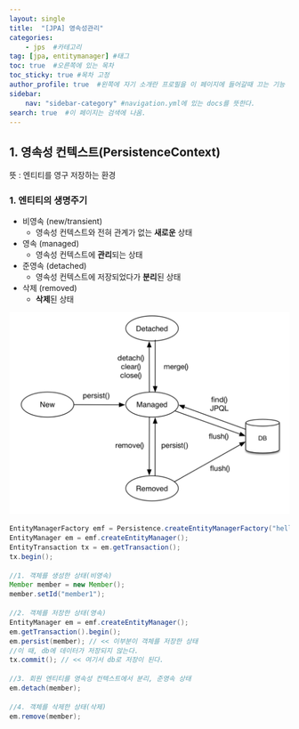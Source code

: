 ```yaml
---
layout: single
title:  "[JPA] 영속성관리"
categories: 
    - jps  #카테고리
tag: [jpa, entitymanager] #태그
toc: true  #오른쪽에 있는 목차
toc_sticky: true #목차 고정
author_profile: true  #왼쪽에 자기 소개란 프로필을 이 페이지에 들어갈때 끄는 기능
sidebar:
    nav: "sidebar-category" #navigation.yml에 있는 docs를 뜻한다.
search: true  #이 페이지는 검색에 나옴.
---
```


## 1. 영속성 컨텍스트(PersistenceContext)

뜻 : 엔티티를 영구 저장하는 환경

### 1. 엔티티의 생명주기

- 비영속 (new/transient)
    - 영속성 컨텍스트와 전혀 관계가 없는 **새로운** 상태
- 영속 (managed)
    - 영속성 컨텍스트에 **관리**되는 상태
- 준영속 (detached)
    - 영속성 컨텍스트에 저장되었다가 **분리**된 상태
- 삭제 (removed)
    - **삭제**된 상태

![entityLifeCycle.png](/assets/images/2023-02-12/entityLifeCycle.png)

```java
EntityManagerFactory emf = Persistence.createEntityManagerFactory("hello");
EntityManager em = emf.createEntityManager();
EntityTransaction tx = em.getTransaction();
tx.begin();

//1. 객체를 생성한 상태(비영속)
Member member = new Member();
member.setId("member1");

//2. 객체를 저장한 상태(영속)
EntityManager em = emf.createEntityManager();
em.getTransaction().begin();
em.persist(member); // << 이부분이 객체를 저장한 상태
//이 때, db에 데이터가 저장되지 않는다. 
tx.commit(); // << 여기서 db로 저장이 된다.

//3. 회원 엔티티를 영속성 컨텍스트에서 분리, 준영속 상태
em.detach(member);

//4. 객체를 삭제한 상태(삭제)
em.remove(member);
```